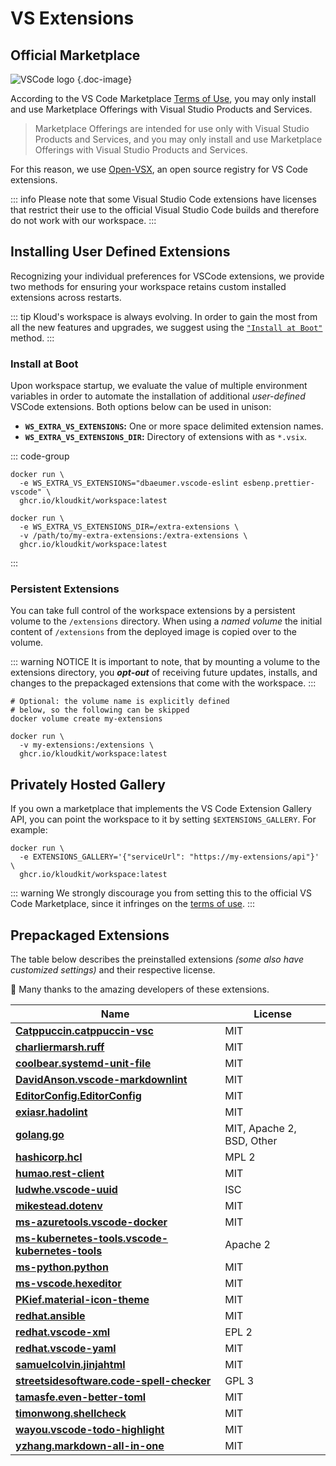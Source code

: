 # VS Extensions

## Official Marketplace

![VSCode logo](/icons/vscode.svg) {.doc-image}

According to the VS Code Marketplace [Terms of Use](https://aka.ms/vsmarketplace-ToU), you
may only install and use Marketplace Offerings with Visual Studio Products and Services.

> Marketplace Offerings are intended for use only with Visual Studio Products and
> Services, and you may only install and use Marketplace Offerings with Visual Studio
> Products and Services.

For this reason, we use [Open-VSX](https://open-vsx.org), an open source registry for VS
Code extensions.

::: info
Please note that some Visual Studio Code extensions have licenses that restrict their use
to the official Visual Studio Code builds and therefore do not work with our workspace.
:::

## Installing User Defined Extensions

Recognizing your individual preferences for VSCode extensions, we provide two methods for
ensuring your workspace retains custom installed extensions across restarts.

::: tip
Kloud's workspace is always evolving.
In order to gain the most from all the new features and upgrades, we suggest using the
[`"Install at Boot"`](#install-at-boot) method.
:::

### Install at Boot

Upon workspace startup, we evaluate the value of multiple environment variables in order
to automate the installation of additional *user-defined* VSCode extensions.
Both options below can be used in unison:

- **`WS_EXTRA_VS_EXTENSIONS`:** One or more space delimited extension names.
- **`WS_EXTRA_VS_EXTENSIONS_DIR`:** Directory of extensions with as `*.vsix`.

::: code-group

```sh{2} [list]
docker run \
  -e WS_EXTRA_VS_EXTENSIONS="dbaeumer.vscode-eslint esbenp.prettier-vscode" \
  ghcr.io/kloudkit/workspace:latest
```

```sh{2,3} [directory]
docker run \
  -e WS_EXTRA_VS_EXTENSIONS_DIR=/extra-extensions \
  -v /path/to/my-extra-extensions:/extra-extensions \
  ghcr.io/kloudkit/workspace:latest
```

:::

### Persistent Extensions

You can take full control of the workspace extensions by a persistent volume to the
`/extensions` directory.
When using a *named volume* the initial content of `/extensions` from the deployed image
is copied over to the volume.

::: warning NOTICE
It is important to note, that by mounting a volume to the extensions directory, you
***opt-out*** of receiving future updates, installs, and changes to the prepackaged
extensions that come with the workspace.
:::

```sh{3,6}
# Optional: the volume name is explicitly defined
# below, so the following can be skipped
docker volume create my-extensions

docker run \
  -v my-extensions:/extensions \
  ghcr.io/kloudkit/workspace:latest
```

## Privately Hosted Gallery

If you own a marketplace that implements the VS Code Extension Gallery API, you can point
the workspace to it by setting `$EXTENSIONS_GALLERY`.
For example:

```sh{2}
docker run \
  -e EXTENSIONS_GALLERY='{"serviceUrl": "https://my-extensions/api"}' \
  ghcr.io/kloudkit/workspace:latest
```

::: warning
We strongly discourage you from setting this to the official VS Code Marketplace, since it
infringes on the [terms of use](https://aka.ms/vsmarketplace-ToU).
:::

## Prepackaged Extensions

The table below describes the preinstalled extensions *(some also have customized settings)*
and their respective license.

👏 Many thanks to the amazing developers of these extensions.

| Name                                                | License                   |
| --------------------------------------------------- | ------------------------- |
| **[Catppuccin.catppuccin-vsc][]**                   | MIT                       |
| **[charliermarsh.ruff][]**                          | MIT                       |
| **[coolbear.systemd-unit-file][]**                  | MIT                       |
| **[DavidAnson.vscode-markdownlint][]**              | MIT                       |
| **[EditorConfig.EditorConfig][]**                   | MIT                       |
| **[exiasr.hadolint][]**                             | MIT                       |
| **[golang.go][]**                                   | MIT, Apache 2, BSD, Other |
| **[hashicorp.hcl][]**                               | MPL 2                     |
| **[humao.rest-client][]**                           | MIT                       |
| **[ludwhe.vscode-uuid][]**                          | ISC                       |
| **[mikestead.dotenv][]**                            | MIT                       |
| **[ms-azuretools.vscode-docker][]**                 | MIT                       |
| **[ms-kubernetes-tools.vscode-kubernetes-tools][]** | Apache 2                  |
| **[ms-python.python][]**                            | MIT                       |
| **[ms-vscode.hexeditor][]**                         | MIT                       |
| **[PKief.material-icon-theme][]**                   | MIT                       |
| **[redhat.ansible][]**                              | MIT                       |
| **[redhat.vscode-xml][]**                           | EPL 2                     |
| **[redhat.vscode-yaml][]**                          | MIT                       |
| **[samuelcolvin.jinjahtml][]**                      | MIT                       |
| **[streetsidesoftware.code-spell-checker][]**       | GPL 3                     |
| **[tamasfe.even-better-toml][]**                    | MIT                       |
| **[timonwong.shellcheck][]**                        | MIT                       |
| **[wayou.vscode-todo-highlight][]**                 | MIT                       |
| **[yzhang.markdown-all-in-one][]**                  | MIT                       |

[Catppuccin.catppuccin-vsc]: https://marketplace.visualstudio.com/items/Catppuccin.catppuccin-vsc/license
[charliermarsh.ruff]: https://marketplace.visualstudio.com/items/charliermarsh.ruff/license
[coolbear.systemd-unit-file]: https://marketplace.visualstudio.com/items/coolbear.systemd-unit-file/license
[DavidAnson.vscode-markdownlint]: https://marketplace.visualstudio.com/items/DavidAnson.vscode-markdownlint/license
[EditorConfig.EditorConfig]: https://marketplace.visualstudio.com/items/EditorConfig.EditorConfig/license
[exiasr.hadolint]: https://marketplace.visualstudio.com/items/exiasr.hadolint/license
[golang.go]: https://marketplace.visualstudio.com/items/golang.go/license
[hashicorp.hcl]: https://marketplace.visualstudio.com/items/hashicorp.hcl/license
[humao.rest-client]: https://marketplace.visualstudio.com/items/humao.rest-client/license
[ludwhe.vscode-uuid]: https://marketplace.visualstudio.com/items/ludwhe.vscode-uuid/license
[mikestead.dotenv]: https://marketplace.visualstudio.com/items/mikestead.dotenv/license
[ms-azuretools.vscode-docker]: https://marketplace.visualstudio.com/items/ms-azuretools.vscode-docker/license
[ms-kubernetes-tools.vscode-kubernetes-tools]: https://marketplace.visualstudio.com/items/ms-kubernetes-tools.vscode-kubernetes-tools/license
[ms-python.python]: https://marketplace.visualstudio.com/items/ms-python.python/license
[ms-vscode.hexeditor]: https://marketplace.visualstudio.com/items/ms-vscode.hexeditor/license
[PKief.material-icon-theme]: https://marketplace.visualstudio.com/items/PKief.material-icon-theme/license
[redhat.ansible]: https://marketplace.visualstudio.com/items/redhat.ansible/license
[redhat.vscode-xml]: https://marketplace.visualstudio.com/items/redhat.vscode-xml/license
[redhat.vscode-yaml]: https://marketplace.visualstudio.com/items/redhat.vscode-yaml/license
[samuelcolvin.jinjahtml]: https://marketplace.visualstudio.com/items/samuelcolvin.jinjahtml/license
[streetsidesoftware.code-spell-checker]: https://marketplace.visualstudio.com/items/streetsidesoftware.code-spell-checker/license
[tamasfe.even-better-toml]: https://marketplace.visualstudio.com/items/tamasfe.even-better-toml/license
[timonwong.shellcheck]: https://marketplace.visualstudio.com/items/timonwong.shellcheck/license
[wayou.vscode-todo-highlight]: https://marketplace.visualstudio.com/items/wayou.vscode-todo-highlight/license
[yzhang.markdown-all-in-one]: https://marketplace.visualstudio.com/items/yzhang.markdown-all-in-one/license

